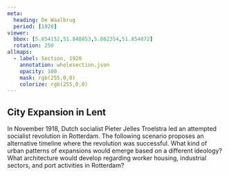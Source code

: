 ```yaml
---
meta:
  heading: De Waalbrug
  period: [1920]
viewer:
  bbox: [5.854152,51.848853,5.862354,51.854072]
  rotation: 250
allmaps:
  - label: Section, 1920
    annotation: wholesection.json
    opacity: 100
    mask: rgb(255,0,0)
    colorize: rgb(255,0,0)
---
```


## City Expansion in Lent

In November 1918, Dutch socialist Pieter Jelles Troelstra led an attempted socialist revolution in Rotterdam. The following scenario proposes an alternative timeline where the revolution was successful. What kind of urban patterns of expansions would emerge based on a different ideology? What architecture would develop regarding worker housing, industrial sectors, and port activities in Rotterdam?
